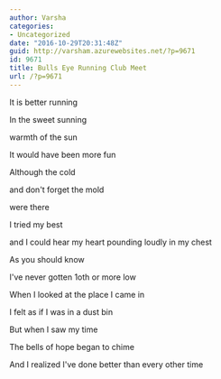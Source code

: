 ```yaml
---
author: Varsha
categories:
- Uncategorized
date: "2016-10-29T20:31:48Z"
guid: http://varsham.azurewebsites.net/?p=9671
id: 9671
title: Bulls Eye Running Club Meet
url: /?p=9671
---
```


It is better running
  
In the sweet sunning
  
warmth of the sun
  
It would have been more fun
  
Although the cold
  
and don't forget the mold
  
were there 

I tried my best
  
and I could hear my heart pounding loudly in my chest
  
As you should know
  
I've never gotten 1oth or more low
  
When I looked at the place I came in
  
I felt as if I was in a dust bin

But when I saw my time
  
The bells of hope began to chime
  
And I realized I've done better than every other time